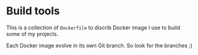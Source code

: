 # Build tools
This is a collection of `Dockerfile` to discrib Docker image I use to build some of my projects.

Each Docker image evolve in its own Git branch. So look for the branches ;)
